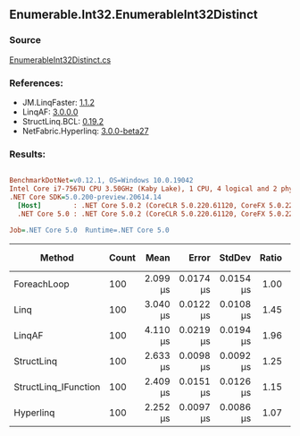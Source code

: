 ﻿## Enumerable.Int32.EnumerableInt32Distinct

### Source
[EnumerableInt32Distinct.cs](../LinqBenchmarks/Enumerable/Int32/EnumerableInt32Distinct.cs)

### References:
- JM.LinqFaster: [1.1.2](https://www.nuget.org/packages/JM.LinqFaster/1.1.2)
- LinqAF: [3.0.0.0](https://www.nuget.org/packages/LinqAF/3.0.0.0)
- StructLinq.BCL: [0.19.2](https://www.nuget.org/packages/StructLinq.BCL/0.19.2)
- NetFabric.Hyperlinq: [3.0.0-beta27](https://www.nuget.org/packages/NetFabric.Hyperlinq/3.0.0-beta27)

### Results:
``` ini

BenchmarkDotNet=v0.12.1, OS=Windows 10.0.19042
Intel Core i7-7567U CPU 3.50GHz (Kaby Lake), 1 CPU, 4 logical and 2 physical cores
.NET Core SDK=5.0.200-preview.20614.14
  [Host]        : .NET Core 5.0.2 (CoreCLR 5.0.220.61120, CoreFX 5.0.220.61120), X64 RyuJIT
  .NET Core 5.0 : .NET Core 5.0.2 (CoreCLR 5.0.220.61120, CoreFX 5.0.220.61120), X64 RyuJIT

Job=.NET Core 5.0  Runtime=.NET Core 5.0  

```
|               Method | Count |     Mean |     Error |    StdDev | Ratio |  Gen 0 | Gen 1 | Gen 2 | Allocated |
|--------------------- |------ |---------:|----------:|----------:|------:|-------:|------:|------:|----------:|
|          ForeachLoop |   100 | 2.099 μs | 0.0174 μs | 0.0154 μs |  1.00 | 2.8877 |     - |     - |    6048 B |
|                 Linq |   100 | 3.040 μs | 0.0122 μs | 0.0108 μs |  1.45 | 2.0638 |     - |     - |    4320 B |
|               LinqAF |   100 | 4.110 μs | 0.0219 μs | 0.0194 μs |  1.96 | 2.5024 |     - |     - |    5240 B |
|           StructLinq |   100 | 2.633 μs | 0.0098 μs | 0.0092 μs |  1.25 | 0.0305 |     - |     - |      64 B |
| StructLinq_IFunction |   100 | 2.409 μs | 0.0151 μs | 0.0126 μs |  1.15 | 0.0191 |     - |     - |      40 B |
|            Hyperlinq |   100 | 2.252 μs | 0.0097 μs | 0.0086 μs |  1.07 | 0.0191 |     - |     - |      40 B |
